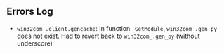 ## Errors Log
- `win32com_.client.gencache`: In function `_GetModule`, `win32com_.gen_py` does not exist. Had to revert back to `win32com_.gen_py` (without underscore)